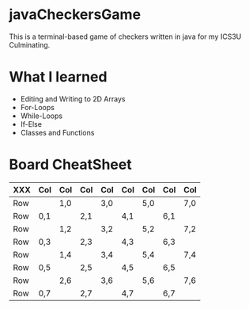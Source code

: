 # javaCheckersGame
This is a terminal-based game of checkers written in java for my ICS3U Culminating.

# What I learned
* Editing and Writing to 2D Arrays
* For-Loops
* While-Loops
* If-Else
* Classes and Functions
# Board CheatSheet
|XXX|Col|Col|Col|Col|Col|Col|Col|Col|
|---|---|---|---|---|---|---|---|---|
|Row|   |1,0|   |3,0|   |5,0|   |7,0|
|Row|0,1|   |2,1|   |4,1|   |6,1|   | 
|Row|   |1,2|   |3,2|   |5,2|   |7,2|
|Row|0,3|   |2,3|   |4,3|   |6,3|   |
|Row|   |1,4|   |3,4|   |5,4|   |7,4|
|Row|0,5|   |2,5|   |4,5|   |6,5|   |
|Row|   |2,6|   |3,6|   |5,6|   |7,6|
|Row|0,7|   |2,7|   |4,7|   |6,7|   |
